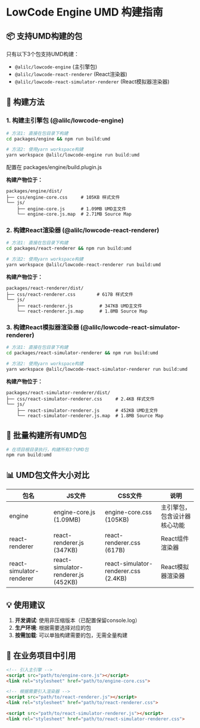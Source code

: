 
# LowCode Engine UMD 构建指南

## 📦 支持UMD构建的包

只有以下3个包支持UMD构建：
- `@alilc/lowcode-engine` (主引擎包)
- `@alilc/lowcode-react-renderer` (React渲染器)
- `@alilc/lowcode-react-simulator-renderer` (React模拟器渲染器)

## 🔧 构建方法

### 1. 构建主引擎包 (@alilc/lowcode-engine)

```bash
# 方法1: 直接在包目录下构建
cd packages/engine && npm run build:umd

# 方法2: 使用yarn workspace构建
yarn workspace @alilc/lowcode-engine run build:umd
```

配置在 packages/engine/build.plugin.js

**构建产物位于：**
```
packages/engine/dist/
├── css/engine-core.css     # 105KB 样式文件
└── js/
    ├── engine-core.js      # 1.09MB UMD主文件
    └── engine-core.js.map  # 2.71MB Source Map
```

### 2. 构建React渲染器 (@alilc/lowcode-react-renderer)

```bash
# 方法1: 直接在包目录下构建
cd packages/react-renderer && npm run build:umd

# 方法2: 使用yarn workspace构建
yarn workspace @alilc/lowcode-react-renderer run build:umd
```

**构建产物位于：**
```
packages/react-renderer/dist/
├── css/react-renderer.css        # 617B 样式文件
└── js/
    ├── react-renderer.js          # 347KB UMD主文件
    └── react-renderer.js.map      # 1.8MB Source Map
```

### 3. 构建React模拟器渲染器 (@alilc/lowcode-react-simulator-renderer)

```bash
# 方法1: 直接在包目录下构建
cd packages/react-simulator-renderer && npm run build:umd

# 方法2: 使用yarn workspace构建
yarn workspace @alilc/lowcode-react-simulator-renderer run build:umd
```

**构建产物位于：**
```
packages/react-simulator-renderer/dist/
├── css/react-simulator-renderer.css     # 2.4KB 样式文件
└── js/
    ├── react-simulator-renderer.js      # 452KB UMD主文件
    └── react-simulator-renderer.js.map  # 1.8MB Source Map
```

## 🚀 批量构建所有UMD包

```bash
# 在项目根目录执行，构建所有3个UMD包
npm run build:umd
```

## 📊 UMD包文件大小对比

| 包名 | JS文件 | CSS文件 | 说明 |
|------|---------|---------|------|
| engine | engine-core.js (1.09MB) | engine-core.css (105KB) | 主引擎包，包含设计器核心功能 |
| react-renderer | react-renderer.js (347KB) | react-renderer.css (617B) | React组件渲染器 |
| react-simulator-renderer | react-simulator-renderer.js (452KB) | react-simulator-renderer.css (2.4KB) | React模拟器渲染器 |

## 💡 使用建议

1. **开发调试**: 使用非压缩版本（已配置保留console.log）
2. **生产环境**: 根据需要选择对应的包
3. **按需加载**: 可以单独构建需要的包，无需全量构建

## 🔗 在业务项目中引用

```html
<!-- 引入主引擎 -->
<script src="path/to/engine-core.js"></script>
<link rel="stylesheet" href="path/to/engine-core.css">

<!-- 根据需要引入渲染器 -->
<script src="path/to/react-renderer.js"></script>
<link rel="stylesheet" href="path/to/react-renderer.css">

<script src="path/to/react-simulator-renderer.js"></script>
<link rel="stylesheet" href="path/to/react-simulator-renderer.css">
```
